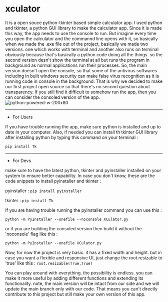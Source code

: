 # xculator
It is a open souce python-tkinter based simple calculator app.
I used python and tkinter, a python GUI library to make the calculator app. Since it is made this way, the app needs to use the console to run. But imagine every time you open the calculator and the commannd line opens with it, so basically when we made the .exe file out of the project, basically we made two versions. one which works with terminal and another also runs on terminal obviously because that's basically a python code doing all the things. so the second version desn't show the terminal at all but runs the program in background as normal applications run their processes.
So, the main version doesn't open the console, so that some of the antivirus softwares including in built windows security can make false virus recognition as it is running code in console in the background. That is why we decided to make our first project open source so that there's no second question about transparency. If you still find it difficult to somehow run the app, then you can consider the consoled version of the app.
![python-powered-w-200x80](https://github.com/sarthakchakraborty12/xculator/assets/97733790/5ce7f360-f2e8-4c86-a474-3b78feea5df8)

__________________________________________________________________
* For Users

If you have trouble running the app, make sure python is installed and up to date in your computer. Also, if needed you can install th tkinter GUI library after installing python by typing this command on your terminal :

```pip install Tk```

__________________________________________________________________
* For Devs

make sure to have the latest python, tkinter and pyinstaller installed on your system to ensure better capability. In case you don't know, these are the code snippets to install pyinstaller and tkinter :

pyinstaller :
```pip install pyinstaller```

tkinter :
```pip install Tk```

If you are having trouble running the pyinstaller command you can use this :


```python -m PyInstaller --onefile --noconsole XCulator.py```


or if you are building the consoled version then build it without the 'noconsole' flag like this : 

```python -m PyInstaller --onefile XCulator.py```

Now, for now the project is very basic. it has a fixed width and height. but in case you want a flexible and responsive UI, just change the root.resizable to 'true' like this :
```root.resizable(True,True)```

You can play around with everything. the possibility is endless. you can make it more useful by adding different functions and extending its functionality.
note, the main version will be intact from our side and we will update the main branch only with our code. That means you can't directly contribute to this project but still make your own version of this app.
